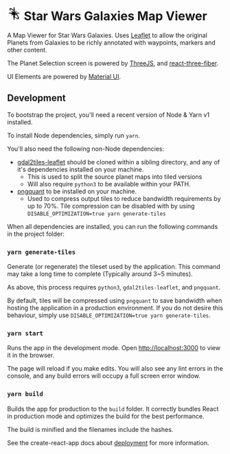 # <img height="32" src="./packages/frontend/src/components/swg.svg"> Star Wars Galaxies Map Viewer
A Map Viewer for Star Wars Galaxies. Uses [Leaflet](https://leafletjs.com/) to allow the original Planets from Galaxies to be richly annotated with waypoints, markers and other content.

The Planet Selection screen is powered by [ThreeJS](https://threejs.org/), and [react-three-fiber](https://github.com/react-spring/react-three-fiber).

UI Elements are powered by [Material UI](https://material-ui.com/).

## Development
To bootstrap the project, you'll need a recent version of Node & Yarn v1 installed.

To install Node dependencies, simply run `yarn`.

You'll also need the following non-Node dependencies:
- [gdal2tiles-leaflet](https://github.com/commenthol/gdal2tiles-leaflet) should be cloned within a sibling directory, and any of it's dependencies installed on your machine.
    - This is used to split the source planet maps into tiled versions
    - Will also require `python3` to be available within your PATH.
- [pngquant](https://pngquant.org/) to be installed on your machine.
    - Used to compress output tiles to reduce bandwidth requirements by up to 70%. Tile compression can be disabled with by using `DISABLE_OPTIMIZATION=true yarn generate-tiles`


When all dependencies are installed, you can run the following commands in the project folder:

### `yarn generate-tiles`
Generate (or regenerate) the tileset used by the application. This command may take a long time to complete (Typically around 3~5 minutes).

As above, this process requires `python3`, `gdal2tiles-leaflet`, and `pngquant`.

By default, tiles will be compressed using `pngquant` to save bandwidth when hosting the application in a production environment. If you do not desire this behaviour, simply use `DISABLE_OPTIMIZATION=true yarn generate-tiles`.

### `yarn start`

Runs the app in the development mode.
Open [http://localhost:3000](http://localhost:3000) to view it in the browser.

The page will reload if you make edits.
You will also see any lint errors in the console, and any build errors will occupy a full screen error window.

### `yarn build`

Builds the app for production to the `build` folder.
It correctly bundles React in production mode and optimizes the build for the best performance.

The build is minified and the filenames include the hashes.

See the create-react-app docs about [deployment](https://facebook.github.io/create-react-app/docs/deployment) for more information.
